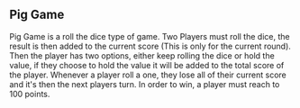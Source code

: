 ## Pig Game

Pig Game is a roll the dice type of game. Two Players must roll the dice, the result is then added to the current score (This is only for the current round). Then the player has two options, either keep rolling the dice or hold the value, if they choose to hold the value it will be added to the total score of the player. Whenever a player roll a one, they lose all of their current score and it's then the next players turn. In order to win, a player must reach to 100 points. 
